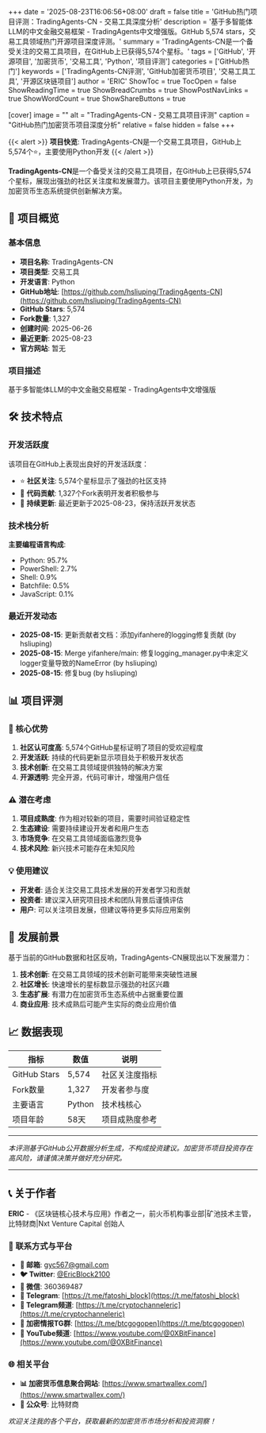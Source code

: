 +++
date = '2025-08-23T16:06:56+08:00'
draft = false
title = 'GitHub热门项目评测：TradingAgents-CN - 交易工具深度分析'
description = '基于多智能体LLM的中文金融交易框架 - TradingAgents中文增强版。GitHub 5,574 stars，交易工具领域热门开源项目深度评测。'
summary = 'TradingAgents-CN是一个备受关注的交易工具项目，在GitHub上已获得5,574个星标。'
tags = ['GitHub', '开源项目', '加密货币', '交易工具', 'Python', '项目评测']
categories = ['GitHub热门']
keywords = ['TradingAgents-CN评测', 'GitHub加密货币项目', '交易工具工具', '开源区块链项目']
author = 'ERIC'
ShowToc = true
TocOpen = false
ShowReadingTime = true
ShowBreadCrumbs = true
ShowPostNavLinks = true
ShowWordCount = true
ShowShareButtons = true

[cover]
image = ""
alt = "TradingAgents-CN - 交易工具项目评测"
caption = "GitHub热门加密货币项目深度分析"
relative = false
hidden = false
+++

{{< alert >}}
**项目快览**: TradingAgents-CN是一个交易工具项目，GitHub上5,574个⭐，主要使用Python开发
{{< /alert >}}

**TradingAgents-CN**是一个备受关注的交易工具项目，在GitHub上已获得5,574个星标，展现出强劲的社区关注度和发展潜力。该项目主要使用Python开发，为加密货币生态系统提供创新解决方案。

## 🎯 项目概览

### 基本信息
- **项目名称**: TradingAgents-CN
- **项目类型**: 交易工具
- **开发语言**: Python
- **GitHub地址**: [https://github.com/hsliuping/TradingAgents-CN](https://github.com/hsliuping/TradingAgents-CN)
- **GitHub Stars**: 5,574
- **Fork数量**: 1,327
- **创建时间**: 2025-06-26
- **最近更新**: 2025-08-23
- **官方网站**: 暂无

### 项目描述
基于多智能体LLM的中文金融交易框架 - TradingAgents中文增强版

## 🛠️ 技术特点

### 开发活跃度
该项目在GitHub上表现出良好的开发活跃度：
- ⭐ **社区关注**: 5,574个星标显示了强劲的社区支持
- 🔄 **代码贡献**: 1,327个Fork表明开发者积极参与
- 📅 **持续更新**: 最近更新于2025-08-23，保持活跃开发状态

### 技术栈分析

**主要编程语言构成**:
- Python: 95.7%
- PowerShell: 2.7%
- Shell: 0.9%
- Batchfile: 0.5%
- JavaScript: 0.1%


### 最近开发动态
- **2025-08-15**: 更新贡献者文档：添加yifanhere的logging修复贡献 (by hsliuping)
- **2025-08-15**: Merge yifanhere/main: 修复logging_manager.py中未定义logger变量导致的NameError (by hsliuping)
- **2025-08-15**: 修复bug (by hsliuping)


## 📊 项目评测

### 🎯 核心优势
1. **社区认可度高**: 5,574个GitHub星标证明了项目的受欢迎程度
2. **开发活跃**: 持续的代码更新显示项目处于积极开发状态
3. **技术创新**: 在交易工具领域提供独特的解决方案
4. **开源透明**: 完全开源，代码可审计，增强用户信任

### ⚠️ 潜在考虑
1. **项目成熟度**: 作为相对较新的项目，需要时间验证稳定性
2. **生态建设**: 需要持续建设开发者和用户生态
3. **市场竞争**: 在交易工具领域面临激烈竞争
4. **技术风险**: 新兴技术可能存在未知风险

### 💡 使用建议
- **开发者**: 适合关注交易工具技术发展的开发者学习和贡献
- **投资者**: 建议深入研究项目技术和团队背景后谨慎评估
- **用户**: 可以关注项目发展，但建议等待更多实际应用案例

## 🔮 发展前景

基于当前的GitHub数据和社区反响，TradingAgents-CN展现出以下发展潜力：

1. **技术创新**: 在交易工具领域的技术创新可能带来突破性进展
2. **社区增长**: 快速增长的星标数显示强劲的社区兴趣
3. **生态扩展**: 有潜力在加密货币生态系统中占据重要位置
4. **商业应用**: 技术成熟后可能产生实际的商业应用价值

## 📈 数据表现

| 指标 | 数值 | 说明 |
|------|------|------|
| GitHub Stars | 5,574 | 社区关注度指标 |
| Fork数量 | 1,327 | 开发者参与度 |
| 主要语言 | Python | 技术栈核心 |
| 项目年龄 | 58天 | 项目成熟度参考 |

---

*本评测基于GitHub公开数据分析生成，不构成投资建议。加密货币项目投资存在高风险，请谨慎决策并做好充分研究。*

---

## 📞 关于作者

**ERIC** - 《区块链核心技术与应用》作者之一，前火币机构事业部|矿池技术主管，比特财商|Nxt Venture Capital 创始人

### 🔗 联系方式与平台

- **📧 邮箱**: [gyc567@gmail.com](mailto:gyc567@gmail.com)
- **🐦 Twitter**: [@EricBlock2100](https://twitter.com/EricBlock2100)
- **💬 微信**: 360369487
- **📱 Telegram**: [https://t.me/fatoshi_block](https://t.me/fatoshi_block)
- **📢 Telegram频道**: [https://t.me/cryptochanneleric](https://t.me/cryptochanneleric)
- **👥 加密情报TG群**: [https://t.me/btcgogopen](https://t.me/btcgogopen)
- **🎥 YouTube频道**: [https://www.youtube.com/@0XBitFinance](https://www.youtube.com/@0XBitFinance)

### 🌐 相关平台

- **📊 加密货币信息聚合网站**: [https://www.smartwallex.com/](https://www.smartwallex.com/)
- **📖 公众号**: 比特财商

*欢迎关注我的各个平台，获取最新的加密货币市场分析和投资洞察！*
